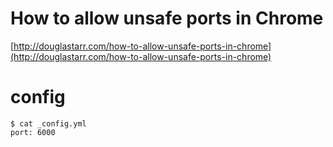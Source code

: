 # How to allow unsafe ports in Chrome

[http://douglastarr.com/how-to-allow-unsafe-ports-in-chrome](http://douglastarr.com/how-to-allow-unsafe-ports-in-chrome)

# config
```
$ cat _config.yml
port: 6000
```
